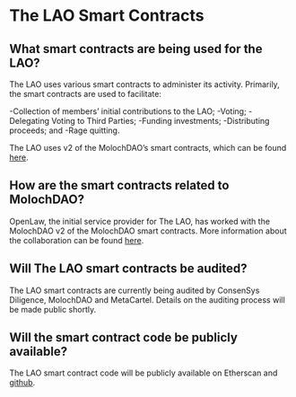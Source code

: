 # The LAO Smart Contracts

## What smart contracts are being used for the LAO?

The LAO uses various smart contracts to administer its activity.  Primarily, the smart contracts are used to facilitate:

-Collection of members’ initial contributions to the LAO;
-Voting;
-Delegating Voting to Third Parties;
-Funding investments;
-Distributing proceeds; and
-Rage quitting.

The LAO uses v2 of the MolochDAO’s smart contracts, which can be found [here](https://github.com/MolochVentures/moloch).

## How are the smart contracts related to MolochDAO?

OpenLaw, the initial service provider for The LAO, has worked with the MolochDAO v2 of the MolochDAO smart contracts.  More information about the collaboration can be found [here](https://medium.com/@thelaoofficial/the-lao-joins-forces-with-moloch-dao-and-metacartel-to-begin-to-standardize-dao-related-smart-b6ee4b0db071).

## Will The LAO smart contracts be audited?

The LAO smart contracts are currently being audited by ConsenSys Diligence, MolochDAO and MetaCartel. Details on the auditing process will be made public shortly.

## Will the smart contract code be publicly available?

The LAO smart contract code will be publicly available on Etherscan and [github](https://github.com/openlawteam/lao).
